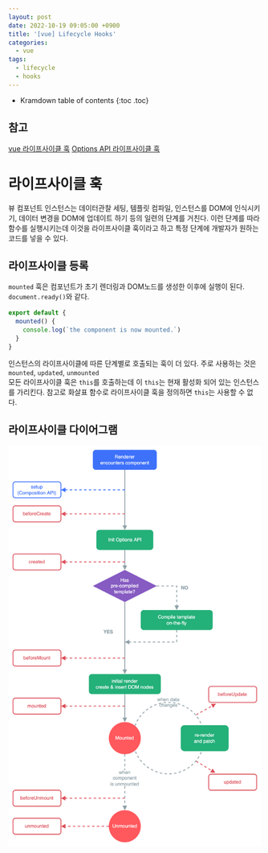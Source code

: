 ```yaml
---
layout: post
date: 2022-10-19 09:05:00 +0900
title: '[vue] Lifecycle Hooks'
categories:
  - vue
tags:
  - lifecycle
  - hooks
---
```


* Kramdown table of contents
{:toc .toc}

## 참고

[vue 라이프사이클 훅](https://vuejs.org/guide/essentials/lifecycle.html)
[Options API 라이프사이클 훅](https://vuejs.org/api/options-lifecycle.html)


# 라이프사이클 훅

뷰 컴포넌트 인스턴스는 데이터관찰 세팅, 템플릿 컴파일, 인스턴스를 DOM에 인식시키기, 데이터 변경을 DOM에 업데이트 하기 등의 일련의 단계를 거친다. 
이런 단계를 따라 함수를 실행시키는데 이것을 라이프사이클 훅이라고 하고 특정 단계에 개발자가 원하는 코드를 넣을 수 있다. 

## 라이프사이클 등록

`mounted` 훅은 컴포넌트가 초기 렌더링과 DOM노드를 생성한 이후에 실행이 된다. `document.ready()`와 같다.

```js
export default {
  mounted() {
    console.log(`the component is now mounted.`)
  }
}
```

인스턴스의 라이프사이클에 따른 단계별로 호출되는 훅이 더 있다. 주로 사용하는 것은 `mounted`, `updated`, `unmounted`  
모든 라이프사이클 훅은 `this`를 호출하는데 이 `this`는 현재 활성화 되어 있는 인스턴스를 가리킨다. 참고로 화살표 함수로 라이프사이클 훅을 정의하면 `this`는 사용할 수 없다.  

## 라이프사이클 다이어그램

![라이프사이클 다이어그램](/images/vue-lifecycle.png)


